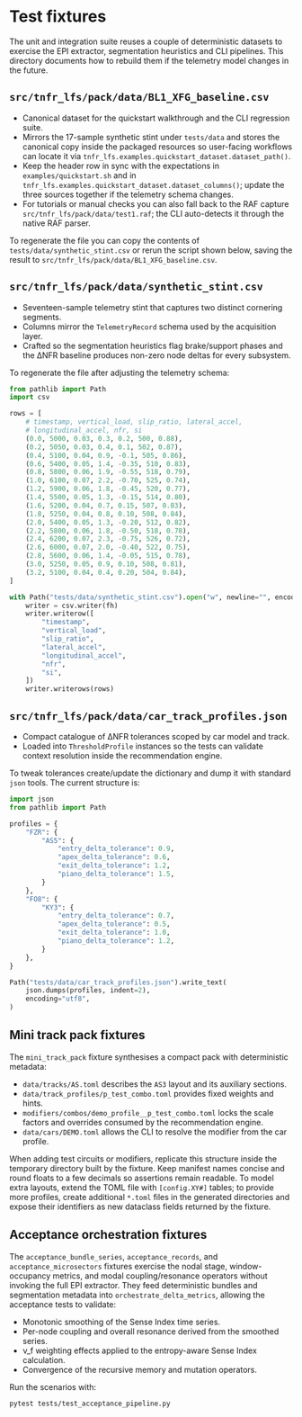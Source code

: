 # Test fixtures

The unit and integration suite reuses a couple of deterministic datasets to
exercise the EPI extractor, segmentation heuristics and CLI pipelines.  This
directory documents how to rebuild them if the telemetry model changes in the
future.

## `src/tnfr_lfs/pack/data/BL1_XFG_baseline.csv`

* Canonical dataset for the quickstart walkthrough and the CLI regression
  suite.
* Mirrors the 17-sample synthetic stint under `tests/data` and stores the
  canonical copy inside the packaged resources so user-facing workflows can
  locate it via `tnfr_lfs.examples.quickstart_dataset.dataset_path()`.
* Keep the header row in sync with the expectations in
  `examples/quickstart.sh` and in
  `tnfr_lfs.examples.quickstart_dataset.dataset_columns()`; update the three
  sources together if the telemetry schema changes.
* For tutorials or manual checks you can also fall back to the RAF capture
  `src/tnfr_lfs/pack/data/test1.raf`; the CLI auto-detects it through the native RAF
  parser.

To regenerate the file you can copy the contents of
`tests/data/synthetic_stint.csv` or rerun the script shown below, saving the
result to `src/tnfr_lfs/pack/data/BL1_XFG_baseline.csv`.

## `src/tnfr_lfs/pack/data/synthetic_stint.csv`

* Seventeen-sample telemetry stint that captures two distinct cornering
  segments.
* Columns mirror the `TelemetryRecord` schema used by the acquisition layer.
* Crafted so the segmentation heuristics flag brake/support phases and the
  ΔNFR baseline produces non-zero node deltas for every subsystem.

To regenerate the file after adjusting the telemetry schema:

```python
from pathlib import Path
import csv

rows = [
    # timestamp, vertical_load, slip_ratio, lateral_accel,
    # longitudinal_accel, nfr, si
    (0.0, 5000, 0.03, 0.3, 0.2, 500, 0.88),
    (0.2, 5050, 0.03, 0.4, 0.1, 502, 0.87),
    (0.4, 5100, 0.04, 0.9, -0.1, 505, 0.86),
    (0.6, 5400, 0.05, 1.4, -0.35, 510, 0.83),
    (0.8, 5800, 0.06, 1.9, -0.55, 518, 0.79),
    (1.0, 6100, 0.07, 2.2, -0.70, 525, 0.74),
    (1.2, 5900, 0.06, 1.8, -0.45, 520, 0.77),
    (1.4, 5500, 0.05, 1.3, -0.15, 514, 0.80),
    (1.6, 5200, 0.04, 0.7, 0.15, 507, 0.83),
    (1.8, 5250, 0.04, 0.8, 0.10, 508, 0.84),
    (2.0, 5400, 0.05, 1.3, -0.20, 512, 0.82),
    (2.2, 5800, 0.06, 1.8, -0.50, 518, 0.78),
    (2.4, 6200, 0.07, 2.3, -0.75, 526, 0.72),
    (2.6, 6000, 0.07, 2.0, -0.40, 522, 0.75),
    (2.8, 5600, 0.06, 1.4, -0.05, 515, 0.78),
    (3.0, 5250, 0.05, 0.9, 0.10, 508, 0.81),
    (3.2, 5100, 0.04, 0.4, 0.20, 504, 0.84),
]

with Path("tests/data/synthetic_stint.csv").open("w", newline="", encoding="utf8") as fh:
    writer = csv.writer(fh)
    writer.writerow([
        "timestamp",
        "vertical_load",
        "slip_ratio",
        "lateral_accel",
        "longitudinal_accel",
        "nfr",
        "si",
    ])
    writer.writerows(rows)
```

## `src/tnfr_lfs/pack/data/car_track_profiles.json`

* Compact catalogue of ΔNFR tolerances scoped by car model and track.
* Loaded into `ThresholdProfile` instances so the tests can validate context
  resolution inside the recommendation engine.

To tweak tolerances create/update the dictionary and dump it with standard
`json` tools.  The current structure is:

```python
import json
from pathlib import Path

profiles = {
    "FZR": {
        "AS5": {
            "entry_delta_tolerance": 0.9,
            "apex_delta_tolerance": 0.6,
            "exit_delta_tolerance": 1.2,
            "piano_delta_tolerance": 1.5,
        }
    },
    "FO8": {
        "KY3": {
            "entry_delta_tolerance": 0.7,
            "apex_delta_tolerance": 0.5,
            "exit_delta_tolerance": 1.0,
            "piano_delta_tolerance": 1.2,
        }
    },
}

Path("tests/data/car_track_profiles.json").write_text(
    json.dumps(profiles, indent=2),
    encoding="utf8",
)
```

## Mini track pack fixtures

The `mini_track_pack` fixture synthesises a compact pack with deterministic
metadata:

* `data/tracks/AS.toml` describes the `AS3` layout and its auxiliary sections.
* `data/track_profiles/p_test_combo.toml` provides fixed weights and hints.
* `modifiers/combos/demo_profile__p_test_combo.toml` locks the scale factors and
  overrides consumed by the recommendation engine.
* `data/cars/DEMO.toml` allows the CLI to resolve the modifier from the car
  profile.

When adding test circuits or modifiers, replicate this structure inside the
temporary directory built by the fixture. Keep manifest names concise and round
floats to a few decimals so assertions remain readable. To model extra layouts,
extend the TOML file with `[config.XY#]` tables; to provide more profiles,
create additional `*.toml` files in the generated directories and expose their
identifiers as new dataclass fields returned by the fixture.

## Acceptance orchestration fixtures

The `acceptance_bundle_series`, `acceptance_records`, and
`acceptance_microsectors` fixtures exercise the nodal stage, window-occupancy
metrics, and modal coupling/resonance operators without invoking the full EPI
extractor. They feed deterministic bundles and segmentation metadata into
`orchestrate_delta_metrics`, allowing the acceptance tests to validate:

* Monotonic smoothing of the Sense Index time series.
* Per-node coupling and overall resonance derived from the smoothed series.
* ν_f weighting effects applied to the entropy-aware Sense Index calculation.
* Convergence of the recursive memory and mutation operators.

Run the scenarios with:

```bash
pytest tests/test_acceptance_pipeline.py
```

